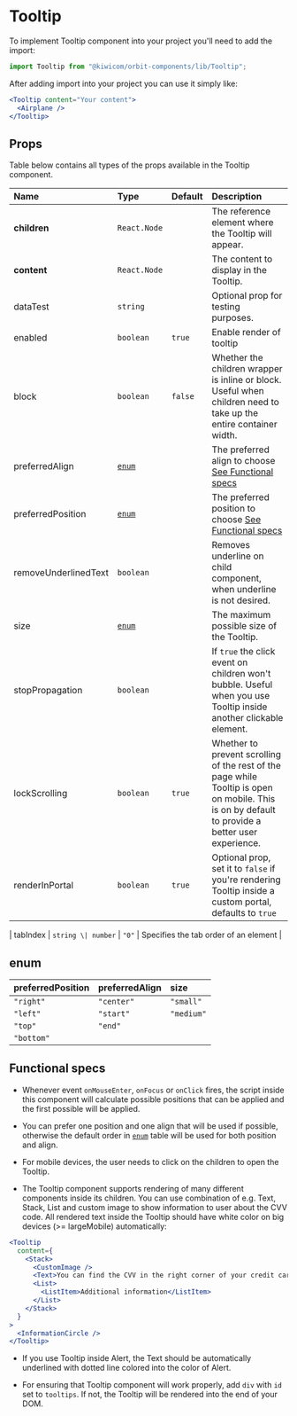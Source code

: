 # Tooltip

To implement Tooltip component into your project you'll need to add the import:

```jsx
import Tooltip from "@kiwicom/orbit-components/lib/Tooltip";
```

After adding import into your project you can use it simply like:

```jsx
<Tooltip content="Your content">
  <Airplane />
</Tooltip>
```

## Props

Table below contains all types of the props available in the Tooltip component.

| Name                 | Type            | Default | Description                                                                                                                                      |
| :------------------- | :-------------- | :------ | :----------------------------------------------------------------------------------------------------------------------------------------------- |
| **children**         | `React.Node`    |         | The reference element where the Tooltip will appear.                                                                                             |
| **content**          | `React.Node`    |         | The content to display in the Tooltip.                                                                                                           |
| dataTest             | `string`        |         | Optional prop for testing purposes.                                                                                                              |
| enabled              | `boolean`       | `true`  | Enable render of tooltip                                                                                                                         |
| block                | `boolean`       | `false` | Whether the children wrapper is inline or block. Useful when children need to take up the entire container width.                                |
| preferredAlign       | [`enum`](#enum) |         | The preferred align to choose [See Functional specs](#functional-specs)                                                                          |
| preferredPosition    | [`enum`](#enum) |         | The preferred position to choose [See Functional specs](#functional-specs)                                                                       |
| removeUnderlinedText | `boolean`       |         | Removes underline on child component, when underline is not desired.                                                                             |
| size                 | [`enum`](#enum) |         | The maximum possible size of the Tooltip.                                                                                                        |
| stopPropagation      | `boolean`       |         | If `true` the click event on children won't bubble. Useful when you use Tooltip inside another clickable element.                                |
| lockScrolling        | `boolean`       | `true`  | Whether to prevent scrolling of the rest of the page while Tooltip is open on mobile. This is on by default to provide a better user experience. |
| renderInPortal       | `boolean`       | `true`  | Optional prop, set it to `false` if you're rendering Tooltip inside a custom portal, defaults to `true`                                          |

| tabIndex | `string \| number` | `"0"` | Specifies the tab order of an element |

## enum

| preferredPosition | preferredAlign | size       |
| :---------------- | :------------- | :--------- |
| `"right"`         | `"center"`     | `"small"`  |
| `"left"`          | `"start"`      | `"medium"` |
| `"top"`           | `"end"`        |
| `"bottom"`        |

## Functional specs

- Whenever event `onMouseEnter`, `onFocus` or `onClick` fires, the script inside this component will calculate possible positions that can be applied and the first possible will be applied.

- You can prefer one position and one align that will be used if possible, otherwise the default order in [`enum`](#enum) table will be used for both position and align.

- For mobile devices, the user needs to click on the children to open the Tooltip.

- The Tooltip component supports rendering of many different components inside its children. You can use combination of e.g. Text, Stack, List and custom image to show information to user about the CVV code. All rendered text inside the Tooltip should have white color on big devices (>= largeMobile) automatically:

```jsx
<Tooltip
  content={
    <Stack>
      <CustomImage />
      <Text>You can find the CVV in the right corner of your credit card.</Text>
      <List>
        <ListItem>Additional information</ListItem>
      </List>
    </Stack>
  }
>
  <InformationCircle />
</Tooltip>
```

- If you use Tooltip inside Alert, the Text should be automatically underlined with dotted line colored into the color of Alert.

- For ensuring that Tooltip component will work properly, add `div` with `id` set to `tooltips`. If not, the Tooltip will be rendered into the end of your DOM.
